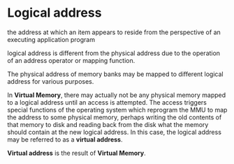 # Logical address
the address at which an item appears to reside from the perspective of an executing application program

logical address is different from the physical address due to the operation of an address operator or mapping function.

The physical address of memory banks may be mapped to different logical address for  various purposes.

In **Virtual Memory**, there may actually not be any physical memory mapped to a logical address until an access is attempted. The access triggers special functions of the operating system which reprogram the MMU to map the address to some physical memory, perhaps writing the old contents of that memory to disk and reading back from the disk what the memory should contain at the new logical address. In this case, the logical address may be referred to as a **virtual address**.

**Virtual address** is the result of **Virtual Memory**.
